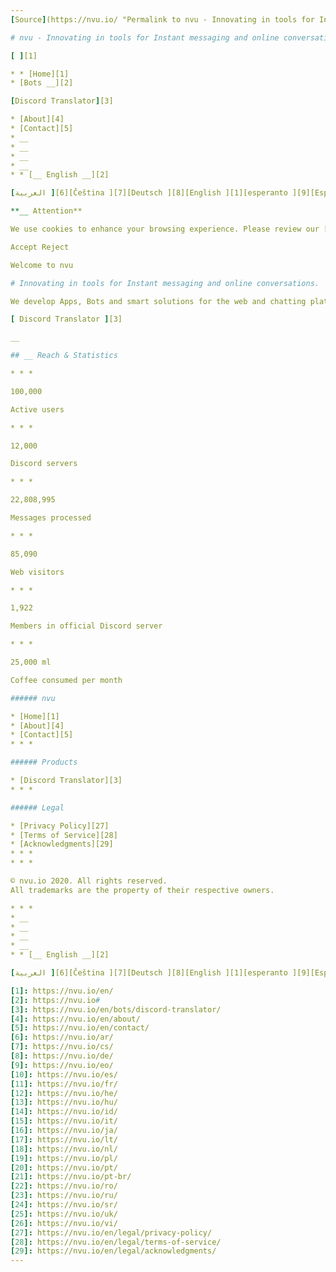 ```yaml
---
[Source](https://nvu.io/ "Permalink to nvu - Innovating in tools for Instant messaging and online conversations.")

# nvu - Innovating in tools for Instant messaging and online conversations.

[ ][1]

* * [Home][1]
* [Bots __][2]

[Discord Translator][3]

* [About][4]
* [Contact][5]
* __
* __
* __
* __
* * [__ English __][2]

[العربية ][6][Čeština ][7][Deutsch ][8][English ][1][esperanto ][9][Español ][10][Français ][11][עברית ][12][Magyar ][13][Indonesia ][14][Italiano ][15][日本語 ][16][Lietuvių ][17][Nederlands ][18][Polski ][19][Português ][20][Português brasileiro ][21][Română ][22][Русский ][23][Srpski ][24][Українська ][25][Tiếng Việt][26]

**__ Attention**

We use cookies to enhance your browsing experience. Please review our [Privacy Policy][27] and [Terms of Service][28].

Accept Reject

Welcome to nvu

# Innovating in tools for Instant messaging and online conversations.

We develop Apps, Bots and smart solutions for the web and chatting platforms.

[ Discord Translator ][3]

__

## __ Reach & Statistics

* * *

100,000 

Active users

* * *

12,000 

Discord servers

* * *

22,808,995 

Messages processed

* * *

85,090 

Web visitors

* * *

1,922 

Members in official Discord server

* * *

25,000 ml

Coffee consumed per month

###### nvu

* [Home][1]
* [About][4]
* [Contact][5]
* * *

###### Products

* [Discord Translator][3]
* * *

###### Legal

* [Privacy Policy][27]
* [Terms of Service][28]
* [Acknowledgments][29]
* * *
* * *

© nvu.io 2020. All rights reserved.  
All trademarks are the property of their respective owners.

* * *
* __
* __
* __
* __
* * [__ English __][2]

[العربية ][6][Čeština ][7][Deutsch ][8][English ][1][esperanto ][9][Español ][10][Français ][11][עברית ][12][Magyar ][13][Indonesia ][14][Italiano ][15][日本語 ][16][Lietuvių ][17][Nederlands ][18][Polski ][19][Português ][20][Português brasileiro ][21][Română ][22][Русский ][23][Srpski ][24][Українська ][25][Tiếng Việt][26]

[1]: https://nvu.io/en/
[2]: https://nvu.io#
[3]: https://nvu.io/en/bots/discord-translator/
[4]: https://nvu.io/en/about/
[5]: https://nvu.io/en/contact/
[6]: https://nvu.io/ar/
[7]: https://nvu.io/cs/
[8]: https://nvu.io/de/
[9]: https://nvu.io/eo/
[10]: https://nvu.io/es/
[11]: https://nvu.io/fr/
[12]: https://nvu.io/he/
[13]: https://nvu.io/hu/
[14]: https://nvu.io/id/
[15]: https://nvu.io/it/
[16]: https://nvu.io/ja/
[17]: https://nvu.io/lt/
[18]: https://nvu.io/nl/
[19]: https://nvu.io/pl/
[20]: https://nvu.io/pt/
[21]: https://nvu.io/pt-br/
[22]: https://nvu.io/ro/
[23]: https://nvu.io/ru/
[24]: https://nvu.io/sr/
[25]: https://nvu.io/uk/
[26]: https://nvu.io/vi/
[27]: https://nvu.io/en/legal/privacy-policy/
[28]: https://nvu.io/en/legal/terms-of-service/
[29]: https://nvu.io/en/legal/acknowledgments/
---
```

  
